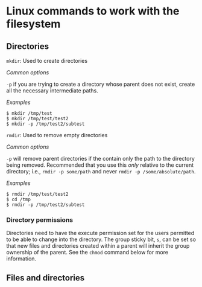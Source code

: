 # Linux commands to work with the filesystem

## Directories

`mkdir`: Used to create directories

_Common options_

`-p` if you are trying to create a directory whose parent does not exist, create
all the necessary intermediate paths.

_Examples_
```
$ mkdir /tmp/test
$ mkdir /tmp/test/test2
$ mkdir -p /tmp/test2/subtest
```

`rmdir`: Used to remove empty directories

_Common options_

`-p` will remove parent directories if the contain only the path to the directory
being removed.  Recommended that you use this _only_ relative to the current
directory; i.e., `rmdir -p some/path` and never `rmdir -p /some/absolute/path`.

_Examples_
```
$ rmdir /tmp/test/test2
$ cd /tmp
$ rmdir -p /tmp/test2/subtest
```

### Directory permissions

Directories need to have the execute permission set for the users permitted to be
able to change into the directory.  The group sticky bit, `s`, can be set so
that new files and directories created within a parent will inherit the group
ownership of the parent.  See the `chmod` command below for more information.

## Files and directories

